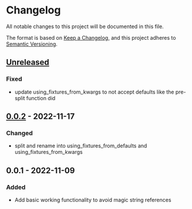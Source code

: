 # Changelog
All notable changes to this project will be documented in this file.

The format is based on [Keep a Changelog](https://keepachangelog.com/en/1.0.0/), and this project adheres to [Semantic Versioning](https://semver.org/spec/v2.0.0.html).


## [Unreleased]

### Fixed
- update using_fixtures_from_kwargs to not accept defaults like the pre-split function did

## [0.0.2] - 2022-11-17
### Changed
- split and rename into using_fixtures_from_defaults and using_fixtures_from_kwargs

## 0.0.1 - 2022-11-09
### Added
- Add basic working functionality to avoid magic string references

[Unreleased]: https://github.com/rtaycher/pytest-fixture-ref/compare/0.0.2...master
[0.0.2]: https://github.com/rtaycher/pytest-fixture-ref/compare/0.0.1...0.0.2

